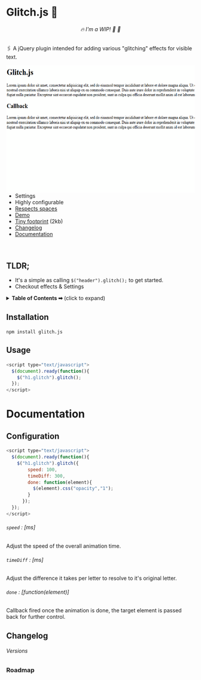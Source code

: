 # Glitch.js 📀
<div align="center">

###### 🔥 I'm a WIP! 👩 🚒
</div>

🖇 A jQuery plugin intended for adding various "glitching" effects for visible text.

<img align="right" src=".github/glitch-js.gif?raw=true" height="340">

- Settings
- Highly configurable
- [Respects spaces](#git)
- [Demo](#manage-pre-releases)
- [Tiny footprint](#publish-to-npm) (2kb)
- [Changelog](#changelog)
- [Documentation](#github-releases)
</br></br></br>

## TLDR;
- It's a simple as calling `$("header").glitch();` to get started.
- Checkout effects & Settings

<details>
  <summary>
    <strong>Table of Contents ➡</strong> (click to expand)
  </summary>


  - [Installation](#Installation)
  - [Usage](#Usage)
  - [Configuration](#Configuration)
  - [Documentation](#Documentation)
  - [Versions / Changelog](#Changelog)
  - [Roadmap](URL)

  <div align="center">
    A TundraDawn project
  </div>

</details>


## Installation
`npm install glitch.js`
## Usage
```Javascript
<script type="text/javascript">
  $(document).ready(function(){
    $("h1.glitch").glitch();
  });
</script>

```
# Documentation
## Configuration
```Javascript
<script type="text/javascript">
  $(document).ready(function(){
    $("h1.glitch").glitch({
        speed: 100,
        timeDiff: 300,
        done: function(element){
          $(element).css("opacity","1");
        }
      });
  });
</script>
```
###### `speed` : [ms]
Adjust the speed of the overall animation time.
###### `timeDiff` : [ms]
Adjust the difference it takes per letter to resolve to it's original letter.
###### `done` : [function(element)]
Callback fired once the animation is done, the target element is passed back for further control.
## Changelog
###### Versions
### Roadmap
